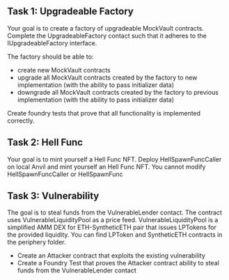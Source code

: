 ## Task 1: Upgradeable Factory

Your goal is to create a factory of upgradeable MockVault contracts. Complete the UpgradeableFactory contact such that it adheres to the IUpgradeableFactory interface. 

The factory should be able to:

* create new MockVault contracts
* upgrade all MockVault contracts created by the factory to new implementation (with the ability to pass initializer data)
* downgrade all MockVault contracts created by the factory to previous implementation (with the ability to pass initializer data)

Create foundry tests that prove that all functionality is implemented correctly.


## Task 2: Hell Func

Your goal is to mint yourself a Hell Func NFT. Deploy HellSpawnFuncCaller on local Anvil and mint yourself an Hell Func NFT. You cannot modify HellSpawnFuncCaller or HellSpawnFunc

## Task 3: Vulnerability

The goal is to steal funds from the VulnerableLender contact. The contract uses VulnerableLiquidityPool as a price feed. VulnerableLiquidityPool is a simplified AMM DEX for ETH-SyntheticETH pair that issues LPTokens for the provided liquidity. You can find LPToken and SyntheticETH contracts in the periphery folder. 

* Create an Attacker contract that exploits the existing vulnerability
* Create a Foundry Test that proves the Attacker contract ability to steal funds from the VulnerableLender contact
